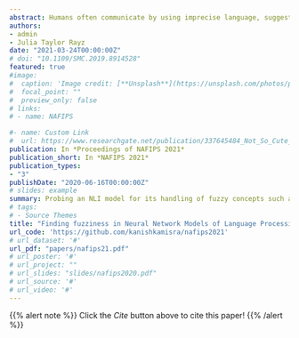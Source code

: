 ```yaml
---
abstract: Humans often communicate by using imprecise language, suggesting that fuzzy concepts with unclear boundaries are prevalent in language use. In this paper, we test the extent to which models trained to capture the distributional statistics of language show correspondence to fuzzy-membership patterns. Using the task of natural language inference, we test a recent state of the art model on the classical case of temperature, by examining its mapping of temperature data to fuzzy-perceptions such as *cool*, *hot*, etc. We find the model to show patterns that are similar to classical fuzzy-set theoretic formulations of linguistic hedges, albeit with a substantial amount of noise, suggesting that models trained solely on language show promise in encoding fuzziness.
authors:
- admin 
- Julia Taylor Rayz
date: "2021-03-24T00:00:00Z"
# doi: "10.1109/SMC.2019.8914528"
featured: true
#image:
#  caption: 'Image credit: [**Unsplash**](https://unsplash.com/photos/pLCdAaMFLTE)'
#  focal_point: ""
#  preview_only: false
# links:
# - name: NAFIPS

#- name: Custom Link
#  url: https://www.researchgate.net/publication/337645484_Not_So_Cute_but_Fuzzy_Estimating_Risk_of_Sexual_Predation_in_Online_Conversations
publication: In *Proceedings of NAFIPS 2021*
publication_short: In *NAFIPS 2021*
publication_types:
- "3"
publishDate: "2020-06-16T00:00:00Z"
# slides: example
summary: Probing an NLI model for its handling of fuzzy concepts such as temperature. To be presented at *NAFIPS 2021*
# tags:
# - Source Themes
title: "Finding fuzziness in Neural Network Models of Language Processing (Forthcoming)"
url_code: 'https://github.com/kanishkamisra/nafips2021'
# url_dataset: '#'
url_pdf: "papers/nafips21.pdf"
# url_poster: '#'
# url_project: ""
# url_slides: "slides/nafips2020.pdf"
# url_source: '#'
# url_video: '#'
---
```


{{% alert note %}}
Click the *Cite* button above to cite this paper!
{{% /alert %}}

